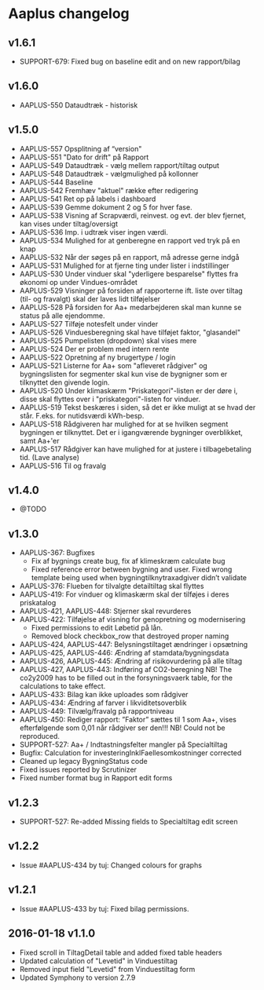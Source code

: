 # Aaplus changelog

## v1.6.1
* SUPPORT-679:  Fixed bug on baseline edit and on new rapport/bilag  

## v1.6.0
* AAPLUS-550    Dataudtræk - historisk

## v1.5.0
* AAPLUS-557	Opsplitning af “version"
* AAPLUS-551	"Dato for drift" på Rapport
* AAPLUS-549	Dataudtræk - vælg mellem rapport/tiltag output
* AAPLUS-548	Dataudtræk - vælgmulighed på kollonner
* AAPLUS-544	Baseline
* AAPLUS-542	Fremhæv "aktuel" række efter redigering
* AAPLUS-541	Ret op på labels i dashboard
* AAPLUS-539	Gemme dokument 2 og 5 for hver fase.
* AAPLUS-538	Visning af Scrapværdi, reinvest. og evt. der blev fjernet, kan vises under tiltag/oversigt
* AAPLUS-536	Imp. i udtræk viser ingen værdi.
* AAPLUS-534	Mulighed for at genberegne en rapport ved tryk på en knap
* AAPLUS-532	Når der søges på en rapport, må adresse gerne indgå
* AAPLUS-531	Mulighed for at fjerne ting under lister i indstillinger
* AAPLUS-530	Under vinduer skal "yderligere besparelse" flyttes fra økonomi op under Vindues-området
* AAPLUS-529	Visninger på forsiden af rapporterne ift. liste over tiltag (til- og fravalgt) skal der laves lidt tilføjelser
* AAPLUS-528	På forsiden for Aa+ medarbejderen skal man kunne se status på alle ejendomme.
* AAPLUS-527	Tilføje notesfelt under vinder
* AAPLUS-526	Vinduesberegning skal have tilføjet faktor, "glasandel"
* AAPLUS-525	Pumpelisten (dropdown) skal vises mere
* AAPLUS-524	Der er problem med intern rente
* AAPLUS-522	Opretning af ny brugertype / login
* AAPLUS-521	Listerne for Aa+ som "afleveret rådgiver" og bygningslisten for segmenter skal kun vise de bygnigner som er tilknyttet den givende login.
* AAPLUS-520	Under klimaskærm "Priskategori"-listen er der døre i, disse skal flyttes over i "priskategori"-listen for vinduer.
* AAPLUS-519	Tekst beskæres i siden, så det er ikke muligt at se hvad der står. F.eks. for nutidsværdi kWh-besp.
* AAPLUS-518	Rådgiveren har mulighed for at se hvilken segment bygningen er tilknyttet. Det er i igangværende bygninger overblikket, samt Aa+'er
* AAPLUS-517	Rådgiver kan have mulighed for at justere i tilbagebetaling tid. (Lave analyse)
* AAPLUS-516	Til og fravalg

## v1.4.0
* @TODO

## v1.3.0

* AAPLUS-367: Bugfixes
  + Fix af bygnings create bug, fix af klimeskræm calculate bug
  + Fixed reference error between bygning and user. Fixed wrong template being used when bygningtilknytraxadgiver didn’t validate
* AAPLUS-376: Flueben for tilvalgte detailtiltag skal flyttes
* AAPLUS-419: For vinduer og klimaskærm skal der tilføjes i deres priskatalog
* AAPLUS-421, AAPLUS-448: Stjerner skal revurderes
* AAPLUS-422: Tilføjelse af visning for genopretning og modernisering
  + Fixed permissions to edit Løbetid på lån. 
  + Removed block checkbox_row that destroyed proper naming
* AAPLUS-424, AAPLUS-447: Belysningstiltaget ændringer i opsætning
* AAPLUS-425, AAPLUS-446: Ændring af stamdata/bygningsdata
* AAPLUS-426, AAPLUS-445: Ændring af risikovurdering på alle tiltag
* AAPLUS-427, AAPLUS-443: Indføring af CO2-beregning
  NB! The co2y2009 has to be filled out in the forsyningsvaerk table, for the calculations to take effect.
* AAPLUS-433: Bilag kan ikke uploades som rådgiver
* AAPLUS-434: Ændring af farver i likviditetsoverblik
* AAPLUS-449: Tilvælg/fravalg på rapportniveau
* AAPLUS-450: Rediger rapport: ”Faktor” sættes til 1 som Aa+, vises efterfølgende som 0,01 når rådgiver ser den!!!
  NB! Could not be reproduced.
* SUPPORT-527: Aa+ / Indtastningsfelter mangler på Specialtiltag
* Bugfix: Calculation for investeringInklFaellesomkostninger corrected
* Cleaned up legacy BygningStatus code
* Fixed issues reported by Scrutinizer
* Fixed number format bug in Rapport edit forms

## v1.2.3
* SUPPORT-527: Re-added Missing fields to Specialtiltag edit screen

## v1.2.2
* Issue #AAPLUS-434 by tuj: Changed colours for graphs

## v1.2.1
* Issue #AAPLUS-433 by tuj: Fixed bilag permissions.

## 2016-01-18 v1.1.0

* Fixed scroll in TiltagDetail table and added fixed table headers
* Updated calculation of "Levetid" in Vinduestiltag
* Removed input field "Levetid" from Vinduestiltag form
* Updated Symphony to version 2.7.9
